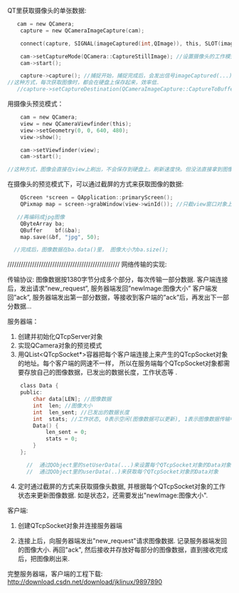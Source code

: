 QT里获取摄像头的单张数据:

```c
   cam = new QCamera;
    capture = new QCameraImageCapture(cam);

    connect(capture, SIGNAL(imageCaptured(int,QImage)), this, SLOT(image_ready(int,QImage))); //当捕捉一张图像数据后，触发槽函数，并传递图像数据作为参数

    cam->setCaptureMode(QCamera::CaptureStillImage); //设置摄像头的工作模式为捕捉一张张的图像
    cam->start();

    capture->capture(); //捕捉开始，捕捉完成后，会发出信号imageCaptured(...)
//这种方式，每次获取图像时，都会在硬盘上保存起来，效率低.
   //capture->setCaptureDestination(QCameraImageCapture::CaptureToBuffer); //设置捕捉的图像存放在内存数组里，还是会保存到硬盘上。估计是bug.
```

用摄像头预览模式：

```c
    cam = new QCamera;
    view = new QCameraViewfinder(this);
    view->setGeometry(0, 0, 640, 480);
    view->show();

    cam->setViewfinder(view);
    cam->start();

//这种方式，图像会直接在view上刷出，不会保存到硬盘上。刷新速度快。但没法直接拿到图像数据.

```

在摄像头的预览模式下，可以通过截屏的方式来获取图像的数据:

```c
    QScreen *screen = QApplication::primaryScreen();
    QPixmap map = screen->grabWindow(view->winId()); //只截view窗口对象上的图像，也就是摄像头的数据

   //再编码成jpg图像
    QByteArray ba;
    QBuffer    bf(&ba);
    map.save(&bf, "jpg", 50);

  //完成后，图像数据在ba.data()里， 图像大小为ba.size();

```

//////////////////////////////////////////////////
网络传输的实现:

传输协议:
图像数据按1380字节分成多个部分，每次传输一部分数据.
客户端连接后，发出请求”new_request”, 服务器端发回”newImage:图像大小”
客户端发回”ack”, 服务器端发出第一部分数据，等接收到客户端的”ack”后，再发出下一部分数据…

服务器端：
1. 创建并初始化QTcpServer对象
2.  实现QCamera对象的预览模式
3.  用QList<QTcpSocket*>容器把每个客户端连接上来产生的QTcpSocket对象的地址。每个客户端的网速不一样， 所以在服务端每个QTcpSocket对象都需要存放自己的图像数据，已发出的数据长度，工作状态等 .

```c
    class Data {
    public:
        char data[LEN]; //图像数据
        int  len; //图像大小
        int  len_sent; //已发出的数据长度
        int  stats; //工作状态, 0表示空闲(图像数据可以更新), 1表示图像数据传输中(还不可以更新图像数据), 2表示需要发出"newImage:图像大小"
        Data() {
            len_sent = 0;
            stats = 0;
        }
    };

      //  通过QObject里的setUserData(...)来设置每个QTcpSocket对象的Data对象
      //  通过QObject里的userData(..)来获取每个QTcpSocket对象的Data对象

```

4.  定时通过截屏的方式来获取摄像头数据, 并根据每个QTcpSocket对象的工作状态来更新图像数据.
   如是状态2，还需要发出"newImage:图像大小".

客户端: 

1.   创建QTcpSocket对象并连接服务器端

2.   连接上后，向服务器端发出"new_request"请求图像数据. 记录服务器端发回的图像大小. 再回"ack", 然后接收并存放好每部分的图像数据，直到接收完成后，把图像刷出来.

完整服务器端，客户端的工程下载: 
http://download.csdn.net/download/jklinux/9897890